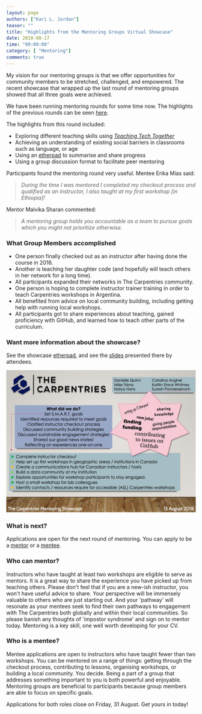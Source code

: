 ```yaml
---
layout: page
authors: ["Kari L. Jordan"]
teaser: ""
title: "Highlights from the Mentoring Groups Virtual Showcase"
date: 2018-08-17
time: "09:00:00"
category: [ "Mentoring"]
comments: true
---
```


My vision for our mentoring groups is that we offer opportunities for community members to be stretched, challenged, and empowered. The recent showcase that wrapped up the last round of mentoring groups showed that all three goals were achieved.

We have been running mentoring rounds for some time now. The highlights of the previous rounds can be seen [here](https://datacarpentry.org/blog/2018/02/Mentoring-Groups-Virtual-Showcase). 

The highlights from this round included:

* Exploring different teaching skills using [*Teaching Tech Together*](http://teachtogether.tech/en/)
* Achieving an understanding of existing social barriers in classrooms such as language, or age 
* Using an [etherpad](https://bio-it-embl.piratenpad.de/2018-CarpentryMentoring) to summarise and share progress 
* Using a group discussion format to facilitate peer mentoring

Participants found the mentoring round very useful. Mentee Erika Mias said:

> *During the time I was mentored I completed my checkout process and qualified as an instructor, I also taught at my first workshop [in Ethiopia]!*

Mentor Malvika Sharan commented: 

> *A mentoring group holds you accountable as a team to pursue goals which you might not prioritize otherwise.*

### What Group Members accomplished 

* One person finally checked out as an instructor after having done the course in 2016.
* Another is teaching her daughter code (and hopefully will teach others in her network for a long time).
* All participants expanded their networks in The Carpentries community.
* One person is hoping to complete instructor trainer training in order to teach Carpentries workshops in Argentina.
* All benefited from advice on local community building, including getting help with running local workshops.
* All participants got to share experiences about teaching, gained proficiency with GitHub, and learned how to teach other parts of the curriculum.

### Want more information about the showcase?
See the showcase [etherpad](https://pad.carpentries.org/mentoring-groups), and see the [slides](https://drive.google.com/drive/folders/1i8ozxm5MsiLBU8pPmb_9qJVkMNwZLiVK) presented there by attendees.

![Slide from one of the groups](/images/mentoringslide.jpg)

### What is next?
Applications are open for the next round of mentoring. 
You can apply to be a [mentor](https://docs.google.com/forms/d/e/1FAIpQLSfXySJkJrl4uVQyyUmohBnBGlJMfPj7Mis0JqU-awOHvGug2A/viewform) 
or a [mentee](https://docs.google.com/forms/d/e/1FAIpQLSfShPoHabyLUMe5894zn-h5hJGY6OH1sffBYKZML3QfHHfSWQ/viewform). 

### Who can mentor?
Instructors who have taught at least two workshops are eligible to serve as mentors. It is a great way to share the experience you 
have picked up from teaching others. Please don't feel that if you are a new-ish instructor, you won't have useful advice
to share. Your perspective will be immensely valuable to others who are just starting out. And your 'pathway' will resonate as your 
mentees seek to find their own pathways to engagement with The Carpentries both globally and within their local communities. So please banish
any thoughts of 'impostor syndrome' and sign on to mentor today. Mentoring is a key skill, one well worth developing for your CV.

### Who is a mentee?
Mentee applications are open to instructors who have taught fewer than two workshops. You can be mentored on a range 
of things: getting through the checkout process, contributing to lessons, organising workshops, or building a local community. 
You decide. Being a part of a group that addresses something important to you is both powerful and enjoyable. Mentoring groups are beneficial to participants because group members are able to focus on specific goals.

Applications for both roles close on Friday, 31 August. Get yours in today!






